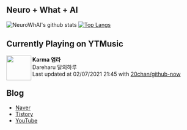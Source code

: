 ## Neuro + What + AI

![NeuroWhAI's github stats](https://github-readme-stats.vercel.app/api?username=neurowhai&count_private=true&show_icons=true)
[![Top Langs](https://github-readme-stats.vercel.app/api/top-langs/?username=neurowhai&layout=compact)](https://github.com/anuraghazra/github-readme-stats)

## Currently Playing on YTMusic

[<img align="left" height="65" src="https://lh3.googleusercontent.com/C3sTnpaLChw0nsyf73UqmZt4kGrD3EQm7xtNv4GPXcNwOaZZLXm2QsXgh1dyGya_0beN36xnSDVJzopVTg">](https://music.youtube.com/channel/UCH7Bls-MaKHRZAjRC4n1eJw)

**Karma 염라**  
Dareharu 달의하루  
Last updated at 02/07/2021 21:45 with [20chan/github-now](https://github.com/20chan/github-now)

## Blog

- [Naver](http://blog.naver.com/neurowhai)
- [Tistory](http://neurowhai.tistory.com/)
- [YouTube](https://www.youtube.com/channel/UCB_v1xU6laBHOeH6z4L-Mtw)
